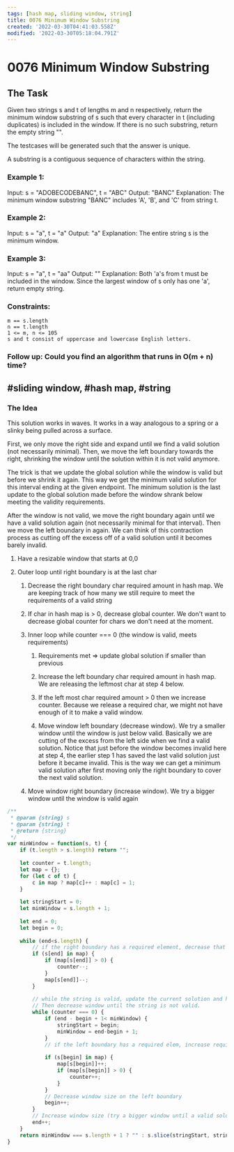 ```yaml
---
tags: [hash map, sliding window, string]
title: 0076 Minimum Window Substring
created: '2022-03-30T04:41:03.558Z'
modified: '2022-03-30T05:18:04.791Z'
---
```


# 0076 Minimum Window Substring

## The Task 

Given two strings s and t of lengths m and n respectively, return the minimum window substring of s such that every character in t (including duplicates) is included in the window. If there is no such substring, return the empty string "".

The testcases will be generated such that the answer is unique.

A substring is a contiguous sequence of characters within the string.

### Example 1:

Input: s = "ADOBECODEBANC", t = "ABC"
Output: "BANC"
Explanation: The minimum window substring "BANC" includes 'A', 'B', and 'C' from string t.

### Example 2:

Input: s = "a", t = "a"
Output: "a"
Explanation: The entire string s is the minimum window.

### Example 3:

Input: s = "a", t = "aa"
Output: ""
Explanation: Both 'a's from t must be included in the window.
Since the largest window of s only has one 'a', return empty string.

### Constraints:

    m == s.length
    n == t.length
    1 <= m, n <= 105
    s and t consist of uppercase and lowercase English letters.

### Follow up: Could you find an algorithm that runs in O(m + n) time?


## #sliding window, #hash map, #string

### The Idea 

This solution works in waves. It works in a way analogous to a spring or a slinky being pulled across a surface. 

First, we only move the right side and expand until we find a valid solution (not necessarily minimal). Then, we move the left boundary towards the right, shrinking the window until the solution within it is not valid anymore. 

The trick is that we update the global solution while the window is valid but before we shrink it again. This way we get the minimum valid solution for this interval ending at the given endpoint. The minimum solution is the last update to the global solution made before the window shrank below meeting the validity requirements. 

After the window is not valid, we move the right boundary again until we have a valid solution again (not necessarily minimal for that interval). Then we move the left boundary in again. We can think of this contraction process as cutting off the excess off of a valid solution until it becomes barely invalid. 

1. Have a resizable window that starts at 0,0
2. Outer loop until right boundary is at the last char 

    1. Decrease the right boundary char required amount in hash map. We are keeping track of how many we still require to meet the requirements of a valid string

    2. If char in hash map is > 0, decrease global counter. We don't want to decrease global counter for chars we don't need at the moment.

    3. Inner loop while counter === 0 (the window is valid, meets requirements)

        1. Requirements met => update global solution if smaller than previous

        2. Increase the left boundary char required amount in hash map. We are releasing the leftmost char at step 4 below. 

        3. If the left most char required amount > 0 then we increase counter. Because we release a required char, we might not have enough of it to make a valid window.

        4. Move window left boundary (decrease window). We try a smaller window until the window is just below valid. Basically we are cutting of the excess from the left side when we find a valid solution. Notice that just before the window becomes invalid here at step 4, the earlier step 1 has saved the last valid solution just before it became invalid. This is the way we can get a minimum valid solution after first moving only the right boundary to cover the next valid solution.

    4. Move window right boundary (increase window). We try a bigger window until the window is valid again
```js
/**
 * @param {string} s
 * @param {string} t
 * @return {string}
 */
var minWindow = function(s, t) {
    if (t.length > s.length) return "";
    
    let counter = t.length;
    let map = {};
    for (let c of t) {
        c in map ? map[c]++ : map[c] = 1;
    }
        
    let stringStart = 0;
    let minWindow = s.length + 1;
    
    let end = 0;
    let begin = 0;
    
    while (end<s.length) {
        // if the right boundary has a required element, decrease that requirement and global counter
        if (s[end] in map) {
            if (map[s[end]] > 0) {
                counter--; 
            }
            map[s[end]]--;
        } 
        
        // while the string is valid, update the current solution and hashmap. 
        // Then decrease window until the string is not valid.
        while (counter === 0) {
            if (end - begin + 1< minWindow) {
                stringStart = begin;
                minWindow = end-begin + 1;
            }
            // if the left boundary has a required elem, increase requirement and global counter and contract window.
            
            if (s[begin] in map) {
                map[s[begin]]++;
                if (map[s[begin]] > 0) {
                    counter++;
                }
            }
            // Decrease window size on the left boundary
            begin++;
        }
        // Increase window size (try a bigger window until a valid solution is found)
        end++; 
    }
    return minWindow === s.length + 1 ? "" : s.slice(stringStart, stringStart + minWindow)
}
```
